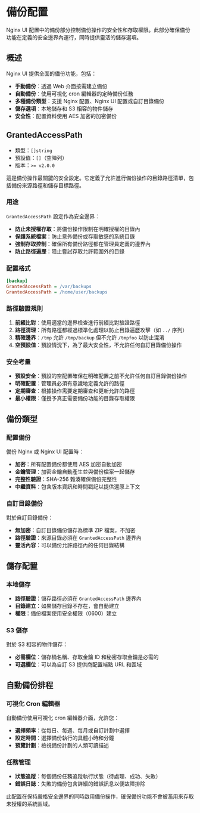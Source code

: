 # 備份配置

Nginx UI 配置中的備份部分控制備份操作的安全性和存取權限。此部分確保備份功能在定義的安全邊界內運行，同時提供靈活的儲存選項。

## 概述

Nginx UI 提供全面的備份功能，包括：

- **手動備份**：透過 Web 介面按需建立備份
- **自動備份**：使用可視化 cron 編輯器的定時備份任務
- **多種備份類型**：支援 Nginx 配置、Nginx UI 配置或自訂目錄備份
- **儲存選項**：本地儲存和 S3 相容的物件儲存
- **安全性**：配置資料使用 AES 加密的加密備份

## GrantedAccessPath

- 類型：`[]string`
- 預設值：`[]`（空陣列）
- 版本：`>= v2.0.0`

這是備份操作最關鍵的安全設定。它定義了允許進行備份操作的目錄路徑清單，包括備份來源路徑和儲存目標路徑。

### 用途

`GrantedAccessPath` 設定作為安全邊界：

- **防止未授權存取**：將備份操作限制在明確授權的目錄內
- **保護系統檔案**：防止意外備份或存取敏感的系統目錄
- **強制存取控制**：確保所有備份路徑都在管理員定義的邊界內
- **防止路徑遍歷**：阻止嘗試存取允許範圍外的目錄

### 配置格式

```ini
[backup]
GrantedAccessPath = /var/backups
GrantedAccessPath = /home/user/backups
```

### 路徑驗證規則

1. **前綴比對**：使用適當的邊界檢查進行前綴比對驗證路徑
2. **路徑清理**：所有路徑都經過標準化處理以防止目錄遍歷攻擊（如 `../` 序列）
3. **精確邊界**：`/tmp` 允許 `/tmp/backup` 但不允許 `/tmpfoo` 以防止混淆
4. **空預設值**：預設情況下，為了最大安全性，不允許任何自訂目錄備份操作

### 安全考量

- **預設安全**：預設的空配置確保在明確配置之前不允許任何自訂目錄備份操作
- **明確配置**：管理員必須有意識地定義允許的路徑
- **定期審查**：根據操作需要定期審查和更新允許的路徑
- **最小權限**：僅授予真正需要備份功能的目錄存取權限

## 備份類型

### 配置備份

備份 Nginx 或 Nginx UI 配置時：

- **加密**：所有配置備份都使用 AES 加密自動加密
- **金鑰管理**：加密金鑰自動產生並與備份檔案一起儲存
- **完整性驗證**：SHA-256 雜湊確保備份完整性
- **中繼資料**：包含版本資訊和時間戳記以提供還原上下文

### 自訂目錄備份

對於自訂目錄備份：

- **無加密**：自訂目錄備份儲存為標準 ZIP 檔案，不加密
- **路徑驗證**：來源目錄必須在 `GrantedAccessPath` 邊界內
- **靈活內容**：可以備份允許路徑內的任何目錄結構

## 儲存配置

### 本地儲存

- **路徑驗證**：儲存路徑必須在 `GrantedAccessPath` 邊界內
- **目錄建立**：如果儲存目錄不存在，會自動建立
- **權限**：備份檔案使用安全權限（0600）建立

### S3 儲存

對於 S3 相容的物件儲存：

- **必需欄位**：儲存桶名稱、存取金鑰 ID 和秘密存取金鑰是必需的
- **可選欄位**：可以為自訂 S3 提供商配置端點 URL 和區域

## 自動備份排程

### 可視化 Cron 編輯器

自動備份使用可視化 cron 編輯器介面，允許您：

- **選擇頻率**：從每日、每週、每月或自訂計劃中選擇
- **設定時間**：選擇備份執行的具體小時和分鐘
- **預覽計劃**：檢視備份計劃的人類可讀描述

### 任務管理

- **狀態追蹤**：每個備份任務追蹤執行狀態（待處理、成功、失敗）
- **錯誤日誌**：失敗的備份包含詳細的錯誤訊息以便故障排除

此配置在保持嚴格安全邊界的同時啟用備份操作，確保備份功能不會被濫用來存取未授權的系統區域。